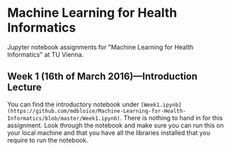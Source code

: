 # Machine Learning for Health Informatics
Jupyter notebook assignments for "Machine Learning for Health Informatics" at TU Vienna.

## Week 1 (16th of March 2016)—Introduction Lecture

You can find the introductory notebook under `[Week1.ipynb](https://github.com/mdbloice/Machine-Learning-for-Health-Informatics/blob/master/Week1.ipynb)`. 
There is nothing to hand in for this assignment. Look through the notebook and make sure you can run this on your local machine and that you have all the libraries installed that you require to run the notebook. 

